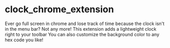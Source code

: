 # clock_chrome_extension
Ever go full screen in chrome and lose track of time because the clock isn't in the menu bar?
Not any more!
This extension adds a lightweight clock right to your toolbar
You can also customize the background color to any hex code you like!

